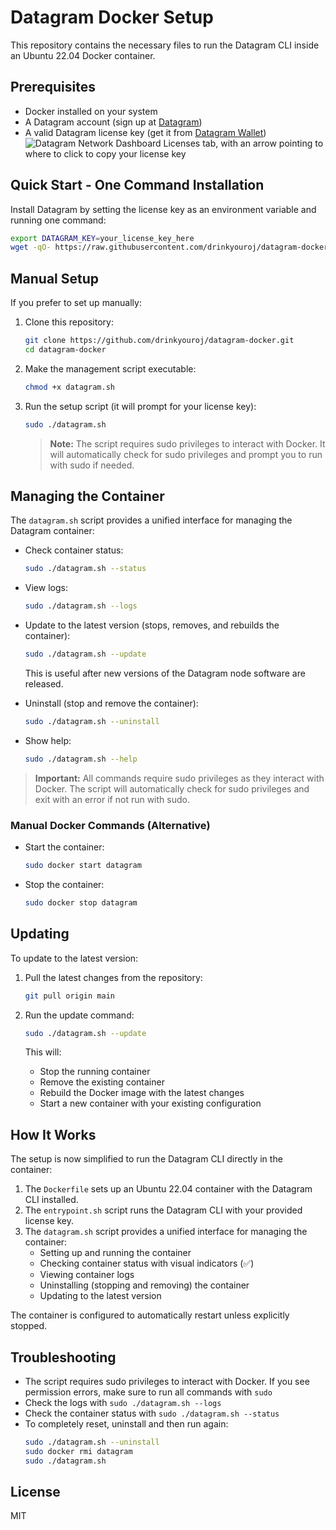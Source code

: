 # Datagram Docker Setup

This repository contains the necessary files to run the Datagram CLI inside an Ubuntu 22.04 Docker container.

## Prerequisites

- Docker installed on your system
- A Datagram account (sign up at [Datagram](https://dashboard.datagram.network?ref=535715481))
- A valid Datagram license key (get it from [Datagram Wallet](https://demo.datagram.network/wallet?tab=licenses))
![Datagram Network Dashboard Licenses tab, with an arrow pointing to where to click to copy your license key](https://azure-adequate-krill-31.mypinata.cloud/ipfs/bafkreic66kkj4pqt7orgijy2rx5676sk4gyfrmhpxtl4wgbewytd3delh4)

## Quick Start - One Command Installation

Install Datagram by setting the license key as an environment variable and running one command:
```bash
export DATAGRAM_KEY=your_license_key_here
wget -qO- https://raw.githubusercontent.com/drinkyouroj/datagram-docker/main/datagram.sh | sudo -E bash
```

## Manual Setup

If you prefer to set up manually:

1. Clone this repository:
   ```bash
   git clone https://github.com/drinkyouroj/datagram-docker.git
   cd datagram-docker
   ```

2. Make the management script executable:
   ```bash
   chmod +x datagram.sh
   ```

3. Run the setup script (it will prompt for your license key):
   ```bash
   sudo ./datagram.sh
   ```

   > **Note:** The script requires sudo privileges to interact with Docker. It will automatically check for sudo privileges and prompt you to run with sudo if needed.

## Managing the Container

The `datagram.sh` script provides a unified interface for managing the Datagram container:

- Check container status:
  ```bash
  sudo ./datagram.sh --status
  ```

- View logs:
  ```bash
  sudo ./datagram.sh --logs
  ```

- Update to the latest version (stops, removes, and rebuilds the container):
  ```bash
  sudo ./datagram.sh --update
  ```
  This is useful after new versions of the Datagram node software are released.

- Uninstall (stop and remove the container):
  ```bash
  sudo ./datagram.sh --uninstall
  ```

- Show help:
  ```bash
  sudo ./datagram.sh --help
  ```

> **Important:** All commands require sudo privileges as they interact with Docker. The script will automatically check for sudo privileges and exit with an error if not run with sudo.

### Manual Docker Commands (Alternative)

- Start the container:
  ```bash
  sudo docker start datagram
  ```

- Stop the container:
  ```bash
  sudo docker stop datagram
  ```

## Updating

To update to the latest version:

1. Pull the latest changes from the repository:
   ```bash
   git pull origin main
   ```

2. Run the update command:
   ```bash
   sudo ./datagram.sh --update
   ```

   This will:
   - Stop the running container
   - Remove the existing container
   - Rebuild the Docker image with the latest changes
   - Start a new container with your existing configuration

## How It Works

The setup is now simplified to run the Datagram CLI directly in the container:

1. The `Dockerfile` sets up an Ubuntu 22.04 container with the Datagram CLI installed.
2. The `entrypoint.sh` script runs the Datagram CLI with your provided license key.
3. The `datagram.sh` script provides a unified interface for managing the container:
   - Setting up and running the container
   - Checking container status with visual indicators (✅)
   - Viewing container logs
   - Uninstalling (stopping and removing) the container
   - Updating to the latest version

The container is configured to automatically restart unless explicitly stopped.

## Troubleshooting

- The script requires sudo privileges to interact with Docker. If you see permission errors, make sure to run all commands with `sudo`
- Check the logs with `sudo ./datagram.sh --logs`
- Check the container status with `sudo ./datagram.sh --status`
- To completely reset, uninstall and then run again:
  ```bash
  sudo ./datagram.sh --uninstall
  sudo docker rmi datagram
  sudo ./datagram.sh
  ```

## License

MIT
